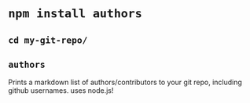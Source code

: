 # `npm install authors`
## `cd my-git-repo/`
## `authors`

Prints a markdown list of authors/contributors to your git repo, including
github usernames. uses node.js!
